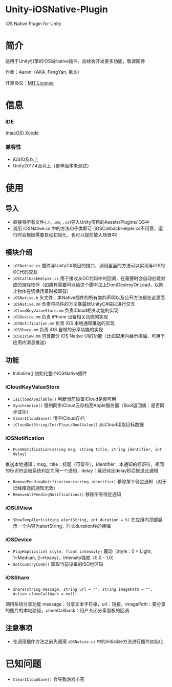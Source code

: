 # Unity-iOSNative-Plugin
 iOS Native Plugin for Unity

# 简介
适用于Unity引擎的iOS端Native插件，后续会开发更多功能，敬请期待

作者：Aaron（AKA. FengYan, 枫炎）

开源协议：[MIT License](https://github.com/Aaron8052/Unity-iOSNative-Plugin/blob/main/LICENSE)

# 信息

### IDE
[(macOS) Xcode](https://developer.apple.com/download/all/?q=Xcode)

### 兼容性
- iOS10及以上
- Unity2017.4及以上（更早版本未测试）

# 使用
## 导入
- 直接将所有文件(`.h`, `.mm`, `.cs`)导入Unity项目的Assets/Plugins/iOS中
- 调用 iOSNative.cs 中的方法和子类即可 (iOSCallbackHelper.cs不用管，运行时会根据需要自动初始化，也可以提前放入场景中)

## 模块介绍
- `iOSNative.cs` 插件与UnityC#项目的接口，调用里面的方法可以实现与iOS的OC代码交互
- `iOSCallbackHelper.cs` 用于接收从OC代码中的回调，在需要时会自动创建对应的游戏物体（如果有需要可以给这个脚本加上DontDestroyOnLoad，以防止物体在切换场景时被卸载）
- `iOSNative.h` 头文件，本Native插件的所有类的声明以及公开方法都在这里面
- `iOSNative.mm` 负责将插件的方法暴露给UnityC#端以进行交互
- `iCloudKeyValueStore.mm` 负责iCloud相关功能的实现
- `iOSDevice.mm` 负责 iPhone 设备相关功能的实现
- `iOSNotification.mm` 负责 iOS 本地通知推送的实现
- `iOSShare.mm` 负责 iOS 自带的分享功能的实现
- `iOSUIView.mm` 包含部分 iOS Native UI的功能（比如应用内展示横幅，可用于应用内消息推送）

## 功能
- Initialize() 初始化整个iOSNative插件

### iCloudKeyValueStore
- `IsICloudAvailable()` 判断当前设备iCloud是否可用
- `Synchronize()` 强制同步iCloud云存档至Apple服务器（Bool返回值：是否同步成功）
- `ClearICloudSave()` 清空iCloud存档
- `iCloudGetString/Int/Float/BoolValue()` 从iCloud读取目标数据

### iOSNotification
- `PushNotification(string msg, string title, string identifier, int delay)`

推送本地通知：msg，title：标题（可留空），identifier：本通知的标识符，相同的标识符会被系统判定为同一个通知，delay：延迟待定delay秒后推送此通知

- `RemovePendingNotifications(string identifier)` 移除某个待定通知（对于已经推送的通知无效）
- `RemoveAllPendingNotifications()` 移除所有待定通知
### iOSUIView
- `ShowTempAlert(string alertString, int duration = 5)` 在应用内顶部展示一个内容为alertString，时长duration秒的横幅

### iOSDevice
- `PlayHaptics(int style, float intensity)` 震动（style：0 = Light, 1=Medium, 2=Heavy），Intensity强度（0.0 - 1.0）
- `GetCountryCode()` 获取当前设备的ISO地区码

### iOSShare
- `Share(string message, string url = "", string imagePath = "", Action closeCallback = null)`

调用系统分享功能 message：分享文本字符串，url：链接，imagePath：要分享的图片的本地路径，closeCallback：用户关闭分享面板的回调
## 注意事项
- 在调用插件方法之前先调用 `iOSNative.cs` 中的Initialize方法进行插件初始化

# 已知问题
- `ClearICloudSave()` 会导致游戏卡死
